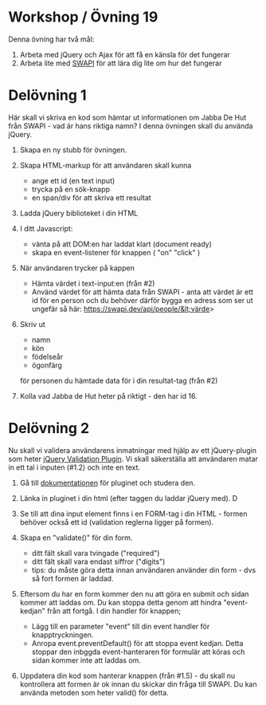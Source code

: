 # Workshop / Övning 19

Denna övning har två mål:

1. Arbeta med jQuery och Ajax för att få en känsla för det fungerar
2. Arbeta lite med [SWAPI](https://swapi.dev/api/) för att lära dig lite om hur det fungerar

# Delövning 1

Här skall vi skriva en kod som hämtar ut informationen om Jabba De Hut från SWAPI - vad är hans riktiga namn? I denna övningen skall du använda jQuery.

1. Skapa en ny stubb för övningen.
2. Skapa HTML-markup för att användaren skall kunna

   - ange ett id (en text input)
   - trycka på en sök-knapp
   - en span/div för att skriva ett resultat

3. Ladda jQuery biblioteket i din HTML
4. I ditt Javascript:

   - vänta på att DOM:en har laddat klart (document ready)
   - skapa en event-listener för knappen ( "on" "click" )

5. När användaren trycker på kappen

   - Hämta värdet i text-input:en (från #2)
   - Använd värdet för att hämta data från SWAPI - anta att värdet är ett id för en person och du behöver därför bygga en adress som ser ut ungefär så här: https://swapi.dev/api/people/&lt;värde&gt;

6. Skriv ut

   - namn
   - kön
   - födelseår
   - ögonfärg

   för personen du hämtade data för i din resultat-tag (från #2)

7. Kolla vad Jabba de Hut heter på riktigt - den har id 16.

# Delövning 2

Nu skall vi validera användarens inmatningar med hjälp av ett jQuery-plugin som heter [jQuery Validation Plugin](https://cdn.jsdelivr.net/npm/jquery-validation@1.19.5/dist/jquery.validate.js). Vi skall säkerställa att användaren matar in ett tal i inputen (#1.2) och inte en text. 

1. Gå till [dokumentationen](https://jqueryvalidation.org/documentation/) för pluginet och studera den.
2. Länka in pluginet i din html (efter taggen du laddar jQuery med). D
3. Se till att dina input element finns i en FORM-tag i din HTML - formen behöver också ett id (validation reglerna ligger på formen). 
4. Skapa en "validate()" för din form.

   - ditt fält skall vara tvingade ("required")
   - ditt fält skall vara endast siffror ("digits")
   - tips: du måste göra detta innan användaren använder din form - dvs så fort formen är laddad. 

5. Eftersom du har en form kommer den nu att göra en submit och sidan kommer att laddas om. Du kan stoppa detta genom att hindra "event-kedjan" från att fortgå. I din handler för knappen; 

   - Lägg till en parameter "event" till din event handler för knapptryckningen.
   - Anropa event.preventDefault() för att stoppa event kedjan. Detta stoppar den inbggda event-hanteraren för formulär att köras och sidan kommer inte att laddas om. 

6. Uppdatera din kod som hanterar knappen (från #1.5) - du skall nu kontrollera att formen är ok innan du skickar din fråga till SWAPI. Du kan använda metoden som heter valid() för detta. 

